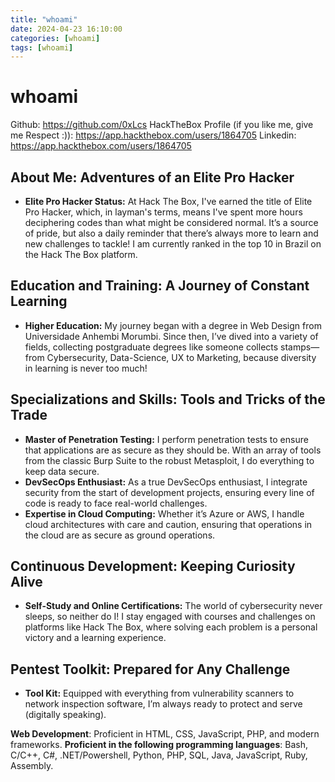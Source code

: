 ```yaml
---
title: "whoami"
date: 2024-04-23 16:10:00
categories: [whoami]
tags: [whoami]
---
```


# whoami

Github: https://github.com/0xLcs
HackTheBox Profile (if you like me, give me Respect :)): https://app.hackthebox.com/users/1864705
Linkedin: https://app.hackthebox.com/users/1864705

## About Me: Adventures of an Elite Pro Hacker
- **Elite Pro Hacker Status:** At Hack The Box, I've earned the title of Elite Pro Hacker, which, in layman's terms, means I've spent more hours deciphering codes than what might be considered normal. It’s a source of pride, but also a daily reminder that there’s always more to learn and new challenges to tackle!
I am currently ranked in the top 10 in Brazil on the Hack The Box platform.

## Education and Training: A Journey of Constant Learning
- **Higher Education:** My journey began with a degree in Web Design from Universidade Anhembi Morumbi. Since then, I’ve dived into a variety of fields, collecting postgraduate degrees like someone collects stamps—from Cybersecurity, Data-Science, UX to Marketing, because diversity in learning is never too much!

## Specializations and Skills: Tools and Tricks of the Trade
- **Master of Penetration Testing:** I perform penetration tests to ensure that applications are as secure as they should be. With an array of tools from the classic Burp Suite to the robust Metasploit, I do everything to keep data secure.
- **DevSecOps Enthusiast:** As a true DevSecOps enthusiast, I integrate security from the start of development projects, ensuring every line of code is ready to face real-world challenges.
- **Expertise in Cloud Computing:** Whether it’s Azure or AWS, I handle cloud architectures with care and caution, ensuring that operations in the cloud are as secure as ground operations.

## Continuous Development: Keeping Curiosity Alive
- **Self-Study and Online Certifications:** The world of cybersecurity never sleeps, so neither do I! I stay engaged with courses and challenges on platforms like Hack The Box, where solving each problem is a personal victory and a learning experience.

## Pentest Toolkit: Prepared for Any Challenge
- **Tool Kit:** Equipped with everything from vulnerability scanners to network inspection software, I’m always ready to protect and serve (digitally speaking).

**Web Development**: Proficient in HTML, CSS, JavaScript, PHP, and modern frameworks.
**Proficient in the following programming languages**: Bash, C/C++, C#, .NET/Powershell, Python, PHP, SQL, Java, JavaScript, Ruby, Assembly.
